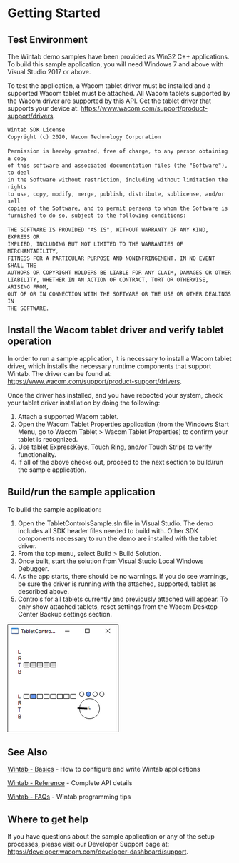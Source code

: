 # Getting Started 

## Test Environment
The Wintab demo samples have been provided as Win32 C++ applications. To build this sample application, you will need Windows 7 and above with Visual Studio 2017 or above.

To test the application, a Wacom tablet driver must be installed and a supported Wacom tablet must be attached. All Wacom tablets supported by the Wacom driver are supported by this API. Get the tablet driver that supports your device at: https://www.wacom.com/support/product-support/drivers.
```
Wintab SDK License
Copyright (c) 2020, Wacom Technology Corporation
 
Permission is hereby granted, free of charge, to any person obtaining a copy
of this software and associated documentation files (the "Software"), to deal
in the Software without restriction, including without limitation the rights
to use, copy, modify, merge, publish, distribute, sublicense, and/or sell
copies of the Software, and to permit persons to whom the Software is
furnished to do so, subject to the following conditions:
 
THE SOFTWARE IS PROVIDED "AS IS", WITHOUT WARRANTY OF ANY KIND, EXPRESS OR
IMPLIED, INCLUDING BUT NOT LIMITED TO THE WARRANTIES OF MERCHANTABILITY,
FITNESS FOR A PARTICULAR PURPOSE AND NONINFRINGEMENT. IN NO EVENT SHALL THE
AUTHORS OR COPYRIGHT HOLDERS BE LIABLE FOR ANY CLAIM, DAMAGES OR OTHER
LIABILITY, WHETHER IN AN ACTION OF CONTRACT, TORT OR OTHERWISE, ARISING FROM,
OUT OF OR IN CONNECTION WITH THE SOFTWARE OR THE USE OR OTHER DEALINGS IN
THE SOFTWARE.
```

## Install the Wacom tablet driver and verify tablet operation
In order to run a sample application, it is necessary to install a Wacom tablet driver, which installs the necessary runtime components that support Wintab. The driver can be found at: https://www.wacom.com/support/product-support/drivers.

Once the driver has installed, and you have rebooted your system, check your tablet driver installation by doing the following:

1. Attach a supported Wacom tablet.
1. Open the Wacom Tablet Properties application (from the Windows Start Menu, go to Wacom Tablet > Wacom Tablet Properties) to confirm your tablet is recognized.
1. Use tablet ExpressKeys, Touch Ring, and/or Touch Strips to verify functionality.
1. If all of the above checks out, proceed to the next section to build/run the sample application.


## Build/run the sample application
To build the sample application:

1. Open the TabletControlsSample.sln file in Visual Studio. The demo includes all SDK header files needed to build with. Other SDK components necessary to run the demo are installed with the tablet driver.
2. From the top menu, select Build > Build Solution.
3. Once built, start the solution from Visual Studio Local Windows Debugger.
4. As the app starts, there should be no warnings. If you do see warnings, be sure the driver is running with the attached, supported, tablet as described above.
5. Controls for all tablets currently and previously attached will appear. To only show attached tablets, reset settings from the Wacom Desktop Center Backup settings section.  


![Tablet controls](./Media/sc-gs-tabletcontrols.png)

## See Also
[Wintab - Basics](https://developer-docs.wacom.com/wacom-device-api/docs/wintab-basics) - How to configure and write Wintab applications  

[Wintab - Reference](https://developer-docs.wacom.com/wacom-device-api/docs/wintab-reference) - Complete API details 

[Wintab - FAQs](https://developer-docs.wacom.com/wacom-device-api/docs/wintab-faqs) - Wintab programming tips  

## Where to get help
If you have questions about the sample application or any of the setup processes, please visit our Developer Support page at: https://developer.wacom.com/developer-dashboard/support.

